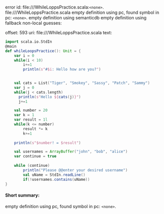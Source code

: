 error id: file://<WORKSPACE>/WhileLoppsPractice.scala:`<none>`.
file://<WORKSPACE>/WhileLoppsPractice.scala
empty definition using pc, found symbol in pc: `<none>`.
empty definition using semanticdb
empty definition using fallback
non-local guesses:

offset: 593
uri: file://<WORKSPACE>/WhileLoppsPractice.scala
text:
```scala
import scala.io.StdIn
@main
def whileLoopsPractice(): Unit = {
    var i = 0
    while(i < 10)
        i+=1
        println(s"#$i: Hello how are you?")

    
    val cats = List("Tiger", "Smokey", "Sassy", "Patch", "Sammy")
    var j = 0
    while(j < cats.length)
      println(s"Hello ${cats(j)}")
      j+=1

    val number = 20
    var k = 1
    var result = 1l
    while(k <= number)
        result *= k
        k+=1
    
    println(s"$number! = $result")

    val usernames = ArrayBuffer("john", "bob", "alice")
    var continue = true
    
    while (continue)
        println("Please @@enter your desired username")
        val uName = StdIn.readLine()
        if(!usernames.contains(uName))
}
```


#### Short summary: 

empty definition using pc, found symbol in pc: `<none>`.